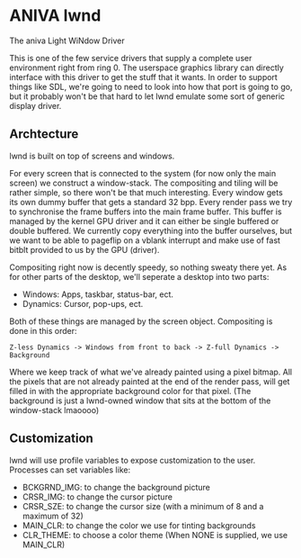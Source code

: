# ANIVA lwnd

The aniva Light WiNdow Driver

This is one of the few service drivers that supply a complete user environment right from ring 0. The userspace graphics library can directly
interface with this driver to get the stuff that it wants. In order to support things like SDL, we're going to need to look into how that port 
is going to go, but it probably won't be that hard to let lwnd emulate some sort of generic display driver.

## Archtecture

lwnd is built on top of screens and windows.

For every screen that is connected to the system (for now only the main screen) we construct a window-stack. The compositing and tiling will
be rather simple, so there won't be that much interesting. Every window gets its own dummy buffer that gets a standard 32 bpp. Every render
pass we try to synchronise the frame buffers into the main frame buffer. This buffer is managed by the kernel GPU driver and it can either be
single buffered or double buffered. We currently copy everything into the buffer ourselves, but we want to be able to pageflip on a vblank interrupt
and make use of fast bitblt provided to us by the GPU (driver).

Compositing right now is decently speedy, so nothing sweaty there yet. As for other parts of the desktop, we'll seperate a desktop into two parts:

 - Windows: Apps, taskbar, status-bar, ect.
 - Dynamics: Cursor, pop-ups, ect.

Both of these things are managed by the screen object. Compositing is done in this order:

```
Z-less Dynamics -> Windows from front to back -> Z-full Dynamics -> Background
```

Where we keep track of what we've already painted using a pixel bitmap. All the pixels that are not already painted at the end of the render
pass, will get filled in with the appropriate background color for that pixel. (The background is just a lwnd-owned window that sits at the
bottom of the window-stack lmaoooo)

## Customization

lwnd will use profile variables to expose customization to the user. Processes can set variables like:

 - BCKGRND_IMG: to change the background picture
 - CRSR_IMG: to change the cursor picture
 - CRSR_SZE: to change the cursor size (with a minimum of 8 and a maximum of 32)
 - MAIN_CLR: to change the color we use for tinting backgrounds
 - CLR_THEME: to choose a color theme (When NONE is supplied, we use MAIN_CLR)

